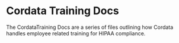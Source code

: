 # Cordata Training Docs

The CordataTraining Docs are a series of files outlining how Cordata handles employee related training for HIPAA compliance.


